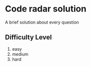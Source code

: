 # Code radar solution 
A brief solution about every question 

## Difficulty Level
1. easy
2. medium
3. hard
